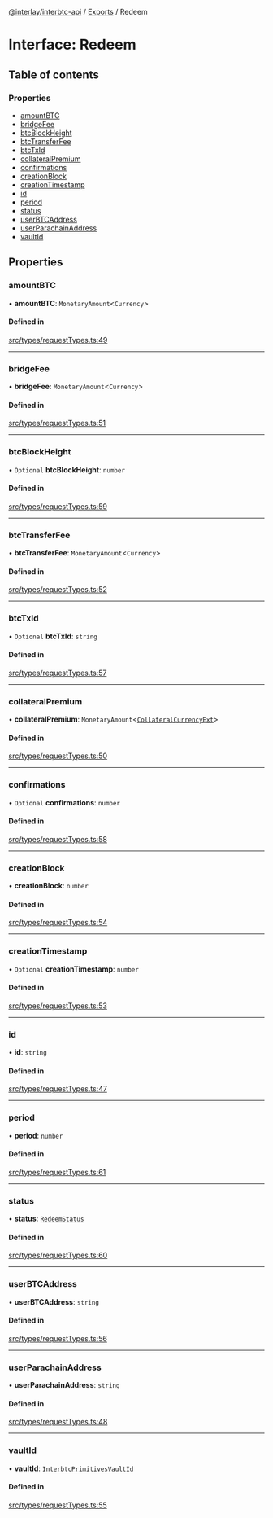 [@interlay/interbtc-api](../README.md) / [Exports](../modules.md) / Redeem

# Interface: Redeem

## Table of contents

### Properties

- [amountBTC](Redeem.md#amountbtc)
- [bridgeFee](Redeem.md#bridgefee)
- [btcBlockHeight](Redeem.md#btcblockheight)
- [btcTransferFee](Redeem.md#btctransferfee)
- [btcTxId](Redeem.md#btctxid)
- [collateralPremium](Redeem.md#collateralpremium)
- [confirmations](Redeem.md#confirmations)
- [creationBlock](Redeem.md#creationblock)
- [creationTimestamp](Redeem.md#creationtimestamp)
- [id](Redeem.md#id)
- [period](Redeem.md#period)
- [status](Redeem.md#status)
- [userBTCAddress](Redeem.md#userbtcaddress)
- [userParachainAddress](Redeem.md#userparachainaddress)
- [vaultId](Redeem.md#vaultid)

## Properties

### <a id="amountbtc" name="amountbtc"></a> amountBTC

• **amountBTC**: `MonetaryAmount`\<`Currency`\>

#### Defined in

[src/types/requestTypes.ts:49](https://github.com/interlay/interbtc-api/blob/1c0379f56248ac2da57930d5704199f69f941aa8/src/types/requestTypes.ts#L49)

___

### <a id="bridgefee" name="bridgefee"></a> bridgeFee

• **bridgeFee**: `MonetaryAmount`\<`Currency`\>

#### Defined in

[src/types/requestTypes.ts:51](https://github.com/interlay/interbtc-api/blob/1c0379f56248ac2da57930d5704199f69f941aa8/src/types/requestTypes.ts#L51)

___

### <a id="btcblockheight" name="btcblockheight"></a> btcBlockHeight

• `Optional` **btcBlockHeight**: `number`

#### Defined in

[src/types/requestTypes.ts:59](https://github.com/interlay/interbtc-api/blob/1c0379f56248ac2da57930d5704199f69f941aa8/src/types/requestTypes.ts#L59)

___

### <a id="btctransferfee" name="btctransferfee"></a> btcTransferFee

• **btcTransferFee**: `MonetaryAmount`\<`Currency`\>

#### Defined in

[src/types/requestTypes.ts:52](https://github.com/interlay/interbtc-api/blob/1c0379f56248ac2da57930d5704199f69f941aa8/src/types/requestTypes.ts#L52)

___

### <a id="btctxid" name="btctxid"></a> btcTxId

• `Optional` **btcTxId**: `string`

#### Defined in

[src/types/requestTypes.ts:57](https://github.com/interlay/interbtc-api/blob/1c0379f56248ac2da57930d5704199f69f941aa8/src/types/requestTypes.ts#L57)

___

### <a id="collateralpremium" name="collateralpremium"></a> collateralPremium

• **collateralPremium**: `MonetaryAmount`\<[`CollateralCurrencyExt`](../modules.md#collateralcurrencyext)\>

#### Defined in

[src/types/requestTypes.ts:50](https://github.com/interlay/interbtc-api/blob/1c0379f56248ac2da57930d5704199f69f941aa8/src/types/requestTypes.ts#L50)

___

### <a id="confirmations" name="confirmations"></a> confirmations

• `Optional` **confirmations**: `number`

#### Defined in

[src/types/requestTypes.ts:58](https://github.com/interlay/interbtc-api/blob/1c0379f56248ac2da57930d5704199f69f941aa8/src/types/requestTypes.ts#L58)

___

### <a id="creationblock" name="creationblock"></a> creationBlock

• **creationBlock**: `number`

#### Defined in

[src/types/requestTypes.ts:54](https://github.com/interlay/interbtc-api/blob/1c0379f56248ac2da57930d5704199f69f941aa8/src/types/requestTypes.ts#L54)

___

### <a id="creationtimestamp" name="creationtimestamp"></a> creationTimestamp

• `Optional` **creationTimestamp**: `number`

#### Defined in

[src/types/requestTypes.ts:53](https://github.com/interlay/interbtc-api/blob/1c0379f56248ac2da57930d5704199f69f941aa8/src/types/requestTypes.ts#L53)

___

### <a id="id" name="id"></a> id

• **id**: `string`

#### Defined in

[src/types/requestTypes.ts:47](https://github.com/interlay/interbtc-api/blob/1c0379f56248ac2da57930d5704199f69f941aa8/src/types/requestTypes.ts#L47)

___

### <a id="period" name="period"></a> period

• **period**: `number`

#### Defined in

[src/types/requestTypes.ts:61](https://github.com/interlay/interbtc-api/blob/1c0379f56248ac2da57930d5704199f69f941aa8/src/types/requestTypes.ts#L61)

___

### <a id="status" name="status"></a> status

• **status**: [`RedeemStatus`](../enums/RedeemStatus.md)

#### Defined in

[src/types/requestTypes.ts:60](https://github.com/interlay/interbtc-api/blob/1c0379f56248ac2da57930d5704199f69f941aa8/src/types/requestTypes.ts#L60)

___

### <a id="userbtcaddress" name="userbtcaddress"></a> userBTCAddress

• **userBTCAddress**: `string`

#### Defined in

[src/types/requestTypes.ts:56](https://github.com/interlay/interbtc-api/blob/1c0379f56248ac2da57930d5704199f69f941aa8/src/types/requestTypes.ts#L56)

___

### <a id="userparachainaddress" name="userparachainaddress"></a> userParachainAddress

• **userParachainAddress**: `string`

#### Defined in

[src/types/requestTypes.ts:48](https://github.com/interlay/interbtc-api/blob/1c0379f56248ac2da57930d5704199f69f941aa8/src/types/requestTypes.ts#L48)

___

### <a id="vaultid" name="vaultid"></a> vaultId

• **vaultId**: [`InterbtcPrimitivesVaultId`](InterbtcPrimitivesVaultId.md)

#### Defined in

[src/types/requestTypes.ts:55](https://github.com/interlay/interbtc-api/blob/1c0379f56248ac2da57930d5704199f69f941aa8/src/types/requestTypes.ts#L55)
